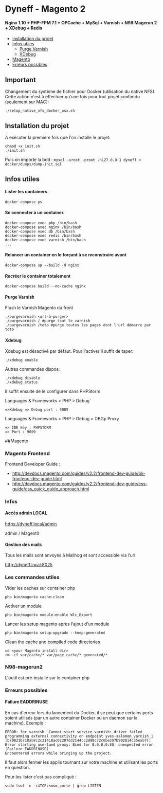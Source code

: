 # Dyneff - Magento 2

#### Nginx 1.10 + PHP-FPM 7.1 + OPCache + MySql + Varnish + N98 Magerun 2 + XDebug + Redis

* [Installation du projet](#installation-du-projet)
* [Infos utiles](#infos-utiles)
    * [Purge Varnish](#purge-varnish)
    * [XDebug](#xdebug)
* [Magento](#magento)
* [Erreurs possibles](#erreurs-possibles)

## Important

Changement du système de fichier pour Docker (utilisation du native NFS). 
Cette action n'est à effectuer qu'une fois pour tout projet confondu (seulement sur MAC):
```
./setup_native_nfs_docker_osx.sh
```

## Installation du projet
A exécuter la première fois que l'on installe le projet:
```
chmod +x init.sh
./init.sh
```

Puis on importe la bdd : `mysql -uroot -proot -h127.0.0.1 dyneff < docker/dumps/dump-init.sql`

## Infos utiles

#### Lister les containers. 
```
docker-compose ps
```

#### Se connecter à un container. 
```
docker-compose exec php /bin/bash
docker-compose exec nginx /bin/bash
docker-compose exec db /bin/bash
docker-compose exec redis /bin/bash
docker-compose exec varnish /bin/bash
...
```

#### Relancer un container en le forçant à se reconstruire avant
```
docker-compose up --build -d nginx
```

#### Recréer le container totalement
```
docker-compose build --no-cache nginx
```

#### Purge Varnish
Flush le Varnish Magento du front
```
./purgevarnish <url-à-purger>
./purgevarnish / #purge tout le varnish
./purgevarnish /toto #purge toutes les pages dont l'url démarre par toto
```

#### Xdebug

Xdebug est désactivé par défaut. Pour l'activer il suffit de taper:
``` 
./xdebug enable
```
Autres commandes dispos:
``` 
./xdebug disable
./xdebug status
```

Il suffit ensuite de le configurer dans PHPStorm:

Languages & Frameworks > PHP > Debug`

`=>Xdebug => Debug port : 9009`

Languages & Frameworks > PHP > Debug > DBGp Proxy

```
=> IDE key : PHPSTORM
=> Port : 9009
```

##Magento

### Magento Frontend 

Frontend Developer Guide :
* http://devdocs.magento.com/guides/v2.2/frontend-dev-guide/bk-frontend-dev-guide.html
* http://devdocs.magento.com/guides/v2.2/frontend-dev-guide/css-guide/css_quick_guide_approach.html


### Infos

#### Accès admin LOCAL

<https://dyneff.local/admin>

admin / Magent0

#### Gestion des mails

Tous les mails sont envoyés à Mailhog et sont accessible via l'url:

<http://dyneff.local:8025>


### Les commandes utiles 

Vider les caches sur container php
```
php bin/magento cache:clean
```

Activer un module
```
php bin/magento module:enable Wlc_Export
```

Lancer les setup magento après l'ajout d'un module 
```
php bin/magento setup:upgrade --keep-generated
```

Clean the cache and compiled code directories
```
cd <your Magento install dir>
rm -rf var/cache/* var/page_cache/* generated/* 
```

### N98-magerun2

L'outil est pré-installé sur le container php

### Erreurs possibles

#### Failure EADDRINUSE
En cas d'erreur lors du lancement du Docker, il se peut que certains ports soient utilisés (par un autre container Docker ou un daemon sur la machine).
Exemple :

```
ERROR: for varnish  Cannot start service varnish: driver failed programming external connectivity on endpoint yves-salomon_varnish_1 (b70821b718ab8c2c21418ac02207dd2144cc2d98c72c0be307b902814c35eab7): Error starting userland proxy: Bind for 0.0.0.0:80: unexpected error (Failure EADDRINUSE)
Encountered errors while bringing up the project.
```

Il faut alors fermer les applis tournant sur votre machine et utilisant les ports en question.

Pour les lister c'est pas compliqué :
```
sudo lsof -n -i4TCP:<num_port> | grep LISTEN
```
